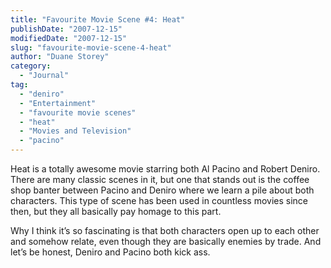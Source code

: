 ```yaml
---
title: "Favourite Movie Scene #4: Heat"
publishDate: "2007-12-15"
modifiedDate: "2007-12-15"
slug: "favourite-movie-scene-4-heat"
author: "Duane Storey"
category:
  - "Journal"
tag:
  - "deniro"
  - "Entertainment"
  - "favourite movie scenes"
  - "heat"
  - "Movies and Television"
  - "pacino"
---
```


Heat is a totally awesome movie starring both Al Pacino and Robert Deniro. There are many classic scenes in it, but one that stands out is the coffee shop banter between Pacino and Deniro where we learn a pile about both characters. This type of scene has been used in countless movies since then, but they all basically pay homage to this part.

Why I think it’s so fascinating is that both characters open up to each other and somehow relate, even though they are basically enemies by trade. And let’s be honest, Deniro and Pacino both kick ass.